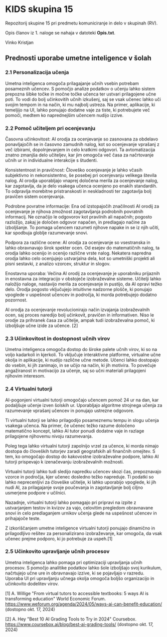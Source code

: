 # KIDS skupina 15

Repozitorij skupine 15 pri predmetu komuniciranje in delo v skupinah (RV).

Opis članov iz 1. naloge se nahaja v datoteki **Opis.txt**.

Vinko Kristjan

## Prednosti uporabe umetne inteligence v šolah

### 2.1 Personalizacija učenja
Umetna inteligenca omogoča prilagajanje učnih vsebin potrebam posameznih učencev. S pomočjo analize podatkov o učenju lahko sistem prepozna šibke točke in močne točke učenca ter ustvari prilagojene učne poti. To vodi do bolj učinkovitih učnih izkušenj, saj se vsak učenec lahko uči svojim tempom in na način, ki mu najbolj ustreza. Na primer, aplikacije, ki temeljijo na UI, lahko ponujajo dodatne vaje za tiste, ki potrebujete več pomoči, medtem ko naprednejšim učencem nudijo izzive.

### 2.2 Pomoč učiteljem pri ocenjevanju
Časovna učinkovitost: AI orodja za ocenjevanje so zasnovana za obdelavo ponavljajočih se in časovno zamudnih nalog, kot so ocenjevanje vprašanj z več izbirami, dopolnjevanjem in celo kratkimi odgovori. Ta avtomatizacija znatno zmanjša delo učiteljev, kar jim omogoča več časa za načrtovanje učnih ur in individualne interakcije s študenti.

Konsistentnost in pravičnost: Človeško ocenjevanje je lahko včasih subjektivno in nekonsistentno, še posebej pri ocenjevanju velikega števila nalog. AI orodja uporabljajo vnaprej določena merila za ocenjevanje nalog, kar zagotavlja, da je delo vsakega učenca ocenjeno po enakih standardih. To odpravlja morebitne pristranskosti in neskladnosti ter zagotavlja bolj pravičen sistem ocenjevanja.

Podrobne povratne informacije: Ena od izstopajočih značilnosti AI orodij za ocenjevanje je njihova zmožnost zagotavljanja podrobnih povratnih informacij. Ne označijo le odgovorov kot pravilnih ali napačnih; pogosto razložijo, zakaj je določen odgovor napačen, in predlagajo načine za izboljšanje. To pomaga učencem razumeti njihove napake in se iz njih učiti, kar spodbuja globlje razumevanje snovi.

Podpora za različne ocene: AI orodja za ocenjevanje so vsestranska in lahko obravnavajo širok spekter ocen. Od esejev do matematičnih nalog, ta orodja lahko ocenijo in ocenijo različne vrste nalog. Nekatera napredna orodja lahko celo ocenjujejo ustvarjalna dela, kot so umetniški projekti ali pisni sestavki, z analizo vzorcev, struktur in slogov.

Enostavna uporaba: Večina AI orodij za ocenjevanje je uporabniku prijaznih in enostavna za integracijo v obstoječe izobraževalne sisteme. Učitelji lahko naložijo naloge, nastavijo merila za ocenjevanje in pustijo, da AI opravi težko delo. Orodja pogosto vključujejo intuitivne nadzorne plošče, ki ponujajo vpoglede v uspešnost učencev in področja, ki morda potrebujejo dodatno pozornost.

AI orodja za ocenjevanje revolucionirajo način izvajanja izobraževalnih ocen, saj proces naredijo bolj učinkovit, pravičen in informativen. Niso le orodje za prihranek časa za učitelje, ampak tudi izobraževalna pomoč, ki izboljšuje učne izide za učence. [2]

### 2.3 Učinkovitost in dostopnost učnih virov
Umetna inteligenca omogoča dostop do široke palete učnih virov, ki so na voljo kadarkoli in kjerkoli. To vključuje interaktivne platforme, virtualne učne okolja in aplikacije, ki nudijo različne učne metode. Učenci lahko dostopajo do vsebin, ki jih zanimajo, in se učijo na način, ki jih motivira. To povečuje angažiranost in motivacijo za učenje, saj so učni materiali prilagojeni njihovim interesom.

### 2.4 Virtualni tutorji
AI-pogonjeni virtualni tutorji omogočajo učencem pomoč 24 ur na dan, kar podaljšuje učenje izven šolskih ur. Uporabljajo algoritme strojnega učenja za razumevanje vprašanj učencev in ponujajo ustrezne odgovore.

Ti virtualni tutorji se lahko prilagodijo posameznemu tempu in slogu učenja vsakega učenca. Na primer, če učenec težko razume določeno matematično koncept, lahko AI tutor ponudi dodatne vaje in razlage prilagojene njihovemu nivoju razumevanja.

Poleg tega lahko virtualni tutorji zapolnijo vrzel za učence, ki morda nimajo dostopa do človeških tutorjev zaradi geografskih ali finančnih omejitev. S tem, ko omogočajo dostop do kakovostne izobraževalne podpore, lahko AI tutorji prispevajo k izenačevanju izobraževalnih možnosti.

Virtualni tutorji lahko tudi sledijo napredku učencev skozi čas, prepoznavajo vzorce in področja, kjer učenec dosledno težko napreduje. Ti podatki so lahko neprecenljivi za človeške učitelje, ki lahko uporabijo vpoglede, ki jih nudi AI, za prilagajanje svoje poučevanja in zagotavljanje bolj ciljno usmerjene podpore v učilnici.

Nazadnje, virtualni tutorji lahko pomagajo pri pripravi na izpite z ustvarjanjem testov in kvizov za vajo, celovitim pregledom obravnavane snovi in celo predlaganjem urnikov učenja glede na uspešnost učencev in prihajajoče teste.

Z izkoriščanjem umetne inteligence virtualni tutorji ponujajo dinamično in prilagodljivo rešitev za personalizirano izobraževanje, kar omogoča, da vsak učenec prejme podporo, ki jo potrebuje za uspeh.[1] 

### 2.5 Učinkovito upravljanje učnih procesov
Umetna inteligenca lahko pomaga pri optimizaciji upravljanja učnih procesov. S pomočjo analitike podatkov lahko šole izboljšajo svoj kurikulum, načrtujejo učne ure in obravnavajo izzive, ki se pojavljajo v razredu. Uporaba UI pri upravljanju učnega okolja omogoča boljšo organizacijo in učinkovito dodelitev virov.


[1] A. Willige "From virtual tutors to accessible textbooks: 5 ways AI is transforming education" World Economic Forum.  https://www.weforum.org/agenda/2024/05/ways-ai-can-benefit-education/ (dostopno okt. 17, 2024)

[2] A. Hey "Best 10 AI Grading Tools to Try in 2024" Coursebox.  https://www.coursebox.ai/blog/best-ai-grading-tools/ (dostopno okt. 17, 2024)

